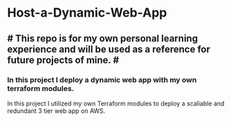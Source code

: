 # Host-a-Dynamic-Web-App
<h2># This repo is for my own personal learning experience and will be used as a reference for future projects of mine. #</h2>
<h3>In this project I deploy a dynamic web app with my own terraform modules.</h3>
<p>In this project I utilized my own Terraform modules to deploy a scaliable and redundant 3 tier web app on AWS. </p>
